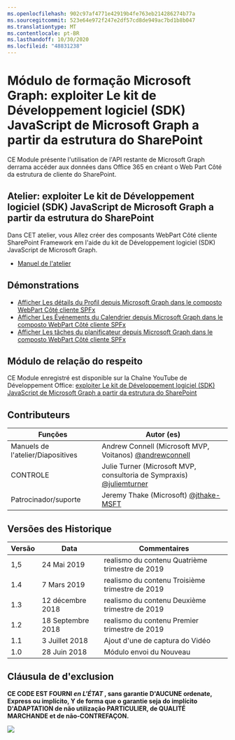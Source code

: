 ```yaml
---
ms.openlocfilehash: 902c97af4771e42919b4fe763eb214286274b77a
ms.sourcegitcommit: 523e64e972f247e2df57cd8de949ac7bd1b8b047
ms.translationtype: MT
ms.contentlocale: pt-BR
ms.lasthandoff: 10/30/2020
ms.locfileid: "48831238"
---
```

# <a name="module-de-formationmicrosoftgraph-exploiter-le-kit-de-dveloppement-logiciel-sdk-javascript-de-microsoftgraph--partir-de-sharepoint-framework"></a>Módulo de formação Microsoft Graph: exploiter Le kit de Développement logiciel (SDK) JavaScript de Microsoft Graph a partir da estrutura do SharePoint

CE Module présente l'utilisation de l'API restante de Microsoft Graph derrama accéder aux données dans Office 365 en créant o Web Part Côté da estrutura de cliente do SharePoint.

## <a name="atelier--exploiter-le-kit-de-dveloppement-logiciel-sdk-javascript-de-microsoftgraph--partir-de-sharepoint-framework"></a>Atelier: exploiter Le kit de Développement logiciel (SDK) JavaScript de Microsoft Graph a partir da estrutura do SharePoint

Dans CET atelier, vous Allez créer des composants WebPart Côté cliente SharePoint Framework em l'aide du kit de Développement logiciel (SDK) JavaScript de Microsoft Graph.

- [Manuel de l'atelier](./Lab.md)

## <a name="dmonstrations"></a>Démonstrations

- [Afficher Les détails du Profil depuis Microsoft Graph dans le composto WebPart Côté cliente SPFx](./Demos/01-personal-info)
- [Afficher Les Événements du Calendrier depuis Microsoft Graph dans le composto WebPart Côté cliente SPFx](./Demos/02-events)
- [Afficher Les tâches du planificateur depuis Microsoft Graph dans le composto WebPart Côté cliente SPFx](./Demos/03-tasks)

## <a name="regarder-le-module"></a>Módulo de relação do respeito

CE Module enregistré est disponible sur la Chaîne YouTube de Développement Office: [exploiter Le kit de Développement logiciel (SDK) JavaScript de Microsoft Graph a partir da estrutura do SharePoint](https://www.youtube.com/watch?v=U1JrBwP3vc8)

## <a name="contributeurs"></a>Contributeurs

| Funções | Autor (es) |
| -------------------- | --------------------------------------------------------------------------------------------- |
| Manuels de l'atelier/Diapositives | Andrew Connell (Microsoft MVP, Voitanos) [@andrewconnell](//github.com/andrewconnell) |
| CONTROLE | Julie Turner (Microsoft MVP, consultoria de Sympraxis) [@juliemturner](//github.com/juliemturner) |
| Patrocinador/suporte | Jeremy Thake (Microsoft) [@jthake-MSFT](//github.com/jthake-msft) |

## <a name="historique-des-versions"></a>Versões des Historique

| Versão | Data | Commentaires |
| ------- | ------------------ | ---------------------- |
| 1,5 | 24 Mai 2019 | realismo du contenu Quatrième trimestre de 2019 |
| 1.4 | 7 Mars 2019 | realismo du contenu Troisième trimestre de 2019 |
| 1.3 | 12 décembre 2018 | realismo du contenu Deuxième trimestre de 2019 |
| 1.2 | 18 Septembre 2018 | realismo du contenu Premier trimestre de 2019 |
| 1.1 | 3 Juillet 2018 | Ajout d'une de captura do Vidéo |
| 1.0 | 28 Juin 2018 | Módulo envoi du Nouveau |

## <a name="clause-dexclusion"></a>Cláusula de d'exclusion

**CE CODE EST FOURNI _en L'ÉTAT_ , sans garantie D'AUCUNE ordenate, Express ou implícito, Y de forma que o garantie seja do implícito D'ADAPTATION de não utilização PARTICULIER, de QUALITÉ MARCHANDE et de não-CONTREFAÇON.**

<img src="https://telemetry.sharepointpnp.com/msgraph-training-spfx" />
